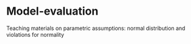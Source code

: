 # Model-evaluation
Teaching materials on parametric assumptions: normal distribution and violations for normality

